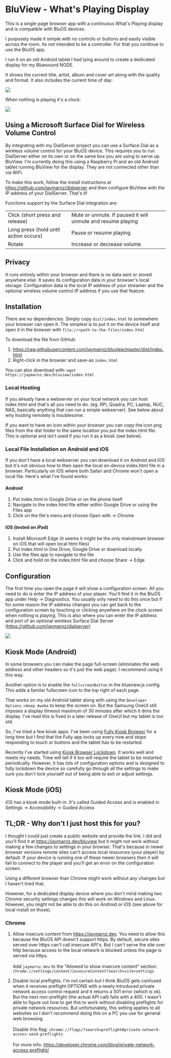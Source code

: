 # BluView - What's Playing Display
This is a single page browser app with a continuous What's Playing display and is compatible with BluOS devices.

I purposely made it simple with no controls or buttons and easily visible across the room. Its not intended to be a controller. For that you continue to use the BluOS app.

I run it on an old Android tablet I had lying around to create a dedicated display for my Bluesound NODE.

It shows the current title, artist, album and cover art along with the quality and format. It also includes the current time of day:

<kbd><img src="https://raw.githubusercontent.com/jaymarnz/bluview/master/images/playing.jpg"></kbd>

When nothing is playing it's a clock:

<kbd><img src="https://raw.githubusercontent.com/jaymarnz/bluview/master/images/not-playing.jpg"></kbd>

## Using a Microsoft Surface Dial for Wireless Volume Control
By integrating with my DialServer project you can use a Surface Dial as a wireless volume control for your BluOS device. This requires you to run DialServer either on its own or on the same box you are using to serve up BluView. I'm currently doing this using a Raspberry Pi and an old Android tablet running BluView for the display. They are not connected other than via WiFi.

To make this work, follow the install instructions at https://github.com/jaymarnz/dialserver and then configure BluView with the IP address of your DialServer. That's it!

Functions support by the Surface Dial integration are:
<table>
<tr><td>Click (short press and release)</td><td>Mute or unmute. If paused it will unmute and resume playing</td>
<tr><td>Long press (hold until action occurs)</td><td>Pause or resume playing</td>
<tr><td>Rotate</td><td>Increase or decrease volume</td>

</table>

## Privacy
It runs entirely within your browser and there is no data sent or stored anywhere else. It saves its configuration data in your browser's local storage. Configuration data is the local IP address of your streamer and the optional wireless volume control IP address if you use that feature.

## Installation
There are no dependencies. Simply copy `dist/index.html` to somewhere your browser can open it. The simplest is to put it on the device itself and open it in the browser with `file://<path-to-the-file>/index.html`

To download the file from GitHub: 
1. https://raw.githubusercontent.com/jaymarnz/bluview/master/dist/index.html
2. Right-click in the browser and save-as `index.html`

You can also download with: `wget https://jaymarnz.dev/bluview/index.html`

### Local Hosting
If you already have a webserver on your local network you can host index.html and that's all you need to do. (eg. RPi, Quadra, PC, Laptop, NUC, NAS, basically anything that can run a simple webserver). See below about why hosting remotely is troublesome.

If you want to have an icon within your browser you can copy the icon png files from the dist folder to the same location you put the index.html file. This is optional and isn't used if you run it as a kiosk (see below).

### Local File Installation on Android and iOS
If you don't have a local webserver you can download it on Android and iOS but it's not obvious how to then open the local on-device index.html file in a browser. Particularly on iOS where both Safari and Chrome won't open a local file. Here's what I've found works:

#### Android
1. Put index.html in Google Drive or on the phone itself
2. Navigate to the index.html file either within Google Drive or using the Files app
3. Click on the file's menu and choose Open with -> Chrome

#### iOS (tested on iPad)
1. Install Microsoft Edge (it seems it might be the only mainstream browser on iOS that will open local html files)
2. Put index.html in One Drive, Google Drive or download locally
3. Use the files app to navigate to the file
4. Click and hold on the index.html file and choose Share -> Edge

## Configuration
The first time you open the page it will show a configuration screen. All you need to do is enter the IP address of your player. You'll find it in the BluOS app under Help -> Diagnostics. You usually only need to do this once but if for some reason the IP address changes you can get back to the configuration screen by touching or clicking anywhere on the clock screen when nothing is playing. This is also where you can enter the IP address and port of an optional wireless Surface Dial Server (https://github.com/jaymarnz/dialserver)

<kbd><img src="https://raw.githubusercontent.com/jaymarnz/bluview/master/images/configuration.jpg"></kbd>

## Kiosk Mode (Android)
In some browsers you can make the page full-screen (eliminates the web address and other headers so it's just the web page). I recommend using it this way.

Another option is to enable the ``fullscreenButton`` in the blueview.js config. This adds a familar fullscreen icon to the top right of each page.

That works on my old Android tablet along with using the ``Developer Options->Keep Awake`` to keep the screen on. But the Samsung OneUI still imposes a display timeout maximum of 30 minutes after which it dims the display. I've read this is fixed in a later release of OneUI but my tablet is too old.

So, I've tried a few kiosk apps. I've been using [Fully Kiosk Browser](https://play.google.com/store/apps/details?id=de.ozerov.fully&hl=en_US&gl=US) for a long time but I find that the Fully app locks up every now and stops responding to touch or buttons and the tablet has to be restarted. 

Recently I've started using [Kiosk Browser Lockdown](https://play.google.com/store/apps/details?id=com.procoit.kioskbrowser). It works well and meets my needs. Time will tell if it too will require the tablet to be restarted periodically. However, it has lots of configuration options and is designed to fully lockdown the device so carefully go through all the settings to make sure you don't lock yourself out of being able to exit or adjust settings.

## Kiosk Mode (iOS)
iOS has a kiosk mode built-in. It's called Guided Access and is enabled in Settings -> Accessibility -> Guided Access

## TL;DR - Why don't I just host this for you?
I thought I could just create a public website and provide the link. I did and you'll find it at https://jaymarnz.dev/bluview but it might not work without making a few changes to settings in your browser. That's because in newer browser versions remote sites can't access local resources (your player) by default. If your device is running one of these newer browsers then it will fail to connect to the player and you'll get an error on the configuration screen.

Using a different browser than Chrome might work without any changes but I haven't tried that.

However, for a dedicated display device where you don't mind making two Chrome security settings changes this will work on Windows and Linux. However, you might not be able to do this on Android or iOS (see above for local install on those).

### Chrome
1. Allow insecure content from https://jaymarnz.dev. You need to allow this because the BluOS API doesn't support https. By default, secure sites served over https can't call insecure API's. But I can't serve the site over http because access to the local network is blocked unless the page is served via https.<br><br>Add `jaymarnz.dev` to the "Allowed to show insecure content" section: <br>`chrome://settings/content/insecureContent?search=site+settings`

2. Disable local preflights. I'm not certain but I think BluOS gets confused when it receives preflight OPTIONS with a newly introduced private network access control request and it returns a 501 error (which is ok). But the next non-preflight (the actual API call) fails with a 400. I wasn't able to figure out how to get this to work without disabling preflights for private network resources. But unfortunately, this setting applies to all websites so I don't recommend doing this on a PC you use for general web browsing.<br> <br>Disable this flag: `chrome://flags/?search=preflight#private-network-access-send-preflights`<br><br>For more info: https://developer.chrome.com/blog/private-network-access-preflight/
